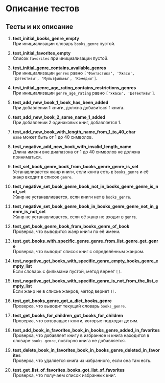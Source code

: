 # Описание тестов
 
## Тесты и их описание
 
1. **test_initial_books_genre_empty**  
   При инициализации словарь `books_genre` пустой.
 
2. **test_initial_favorites_empty**  
   Список `favorites` при инициализации пустой.
 
3. **test_initial_genre_contains_available_genres**  
   При инициализации `genres` равно `['Фантастика', 'Ужасы', 'Детективы', 'Мультфильмы', 'Комедии']`.
 
4. **test_initial_genre_age_rating_contains_restrictions_genres**  
   При инициализации `genre_age_rating` равно `['Ужасы', 'Детективы']`.
 
5. **test_add_new_book_1_book_has_been_added**  
   При добавлении 1 книги, должна добавиться 1 книга.
 
6. **test_add_new_book_2_same_name_1_added**  
   При добавлении 2 одинаковых книг, добавляется 1.
 
7. **test_add_new_book_with_length_name_from_1_to_40_char**  
   `name` может быть от 1 до 40 символов.
 
8. **test_negative_add_new_book_with_invalid_length_name**  
   Длина имени вне диапазона от 1 до 40 символов не должна приниматься.
 
9. **test_set_book_genre_book_from_books_genre_genre_is_set**  
   Устанавливается жанр книги, если книга есть в `books_genre` и её жанр входит в список `genre`.
 
10. **test_negative_set_book_genre_book_not_in_books_genre_genre_is_not_set**  
    Жанр не устанавливается, если книги нет в `books_genre`.
 
11. **test_negative_set_book_genre_book_in_books_genre_genre_not_in_genre_is_not_set**  
    Жанр не устанавливается, если её жанр не входит в `genre`.
 
12. **test_get_book_genre_book_from_books_genre_of_book**  
    Проверка, что выводится жанр книги по её имени.
 
13. **test_get_books_with_specific_genre_genre_from_list_genre_get_genre**  
    Проверка, что выводит список книг с определённым жанром.
 
14. **test_negative_get_books_with_specific_genre_empty_books_genre_empty_list**  
    Если словарь с фильмами пустой, метод вернет `[]`.
 
15. **test_negative_get_books_with_specific_genre_is_not_from_the_list_empty_list**  
    Если жанр не в списке жанров, метод вернет `[]`.
 
16. **test_get_books_genre_got_a_dict_books_genre**  
    Проверка, что выводит текущий словарь `books_genre`.
 
17. **test_get_books_for_children_got_books_for_children**  
    Проверка, что возвращает книги, которые подходят детям.
 
18. **test_add_book_in_favorites_book_in_books_genre_added_in_favorites**  
    Проверка, что добавляет книгу в избранное и книга находится в словаре `books_genre`, повторно книга не добавляется.
 
19. **test_delete_book_in_favorites_book_in_books_genre_deleted_in_favorites**  
    Проверка, что удаляется книга из избранного, если она там есть.
 
20. **test_get_list_of_favorites_books_got_list_of_favorites**  
    Проверка, что получаем список избранных книг.
